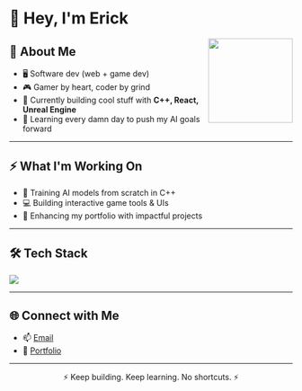 # 👋 Hey, I'm Erick

<img align="right" src="https://github.com/KingErick-code/KingErick/raw/main/assets/avatar.png" width="150" />

## 🧠 About Me

- 🖥️ Software dev (web + game dev)
- 🎮 Gamer by heart, coder by grind
- 🚀 Currently building cool stuff with **C++, React, Unreal Engine**
- 📝 Learning every damn day to push my AI goals forward

---

## ⚡ What I'm Working On

- 🧩 Training AI models from scratch in C++
- 💻 Building interactive game tools & UIs
- 🎯 Enhancing my portfolio with impactful projects

---

## 🛠️ Tech Stack

<img src="https://skillicons.dev/icons?i=cpp,js,react,nodejs,express,html,css,scss,unreal,blender,vscode,visualstudio" />

---

## 🌐 Connect with Me

- 📫 [Email](mailto:ericknjenga01@gmail.com)
- 📝 [Portfolio](https://ericknjenga.netlify.app)

---

<p align="center">⚡ Keep building. Keep learning. No shortcuts. ⚡</p>
